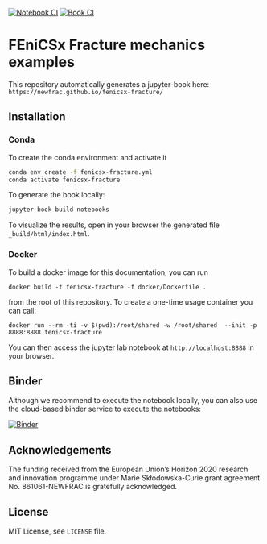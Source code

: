 [![Notebook CI](https://github.com/newfrac/fenicsx-fracture/blob/main/.github/workflows/test_stable.yml/badge.svg)](https://github.com/newfrac/fenicsx-fracture/blob/main/.github/workflows/test_stable.yml)
[![Book CI](https://github.com/newfrac/fenicsx-fracture/blob/main/.github/workflows/book_stable.yml/badge.svg)](https://github.com/newfrac/fenicsx-fracture/blob/main/.github/workflows/book_stable.yml)

# FEniCSx Fracture mechanics examples

This repository automatically generates a jupyter-book here: `https://newfrac.github.io/fenicsx-fracture/`

## Installation

### Conda

To create the conda environment and activate it

```bash
conda env create -f fenicsx-fracture.yml
conda activate fenicsx-fracture
```

To generate the book locally:

```bash
jupyter-book build notebooks
```

To visualize the results, open in your browser the generated file `_build/html/index.html`.

### Docker

To build a docker image for this documentation, you can run

```
docker build -t fenicsx-fracture -f docker/Dockerfile .
```

from the root of this repository. To create a one-time usage container you can call:

```
docker run --rm -ti -v $(pwd):/root/shared -w /root/shared  --init -p 8888:8888 fenicsx-fracture
```

You can then access the jupyter lab notebook at `http://localhost:8888` in your browser.

## Binder

Although we recommend to execute the notebook locally, you can also use the cloud-based binder service to execute the notebooks:

[![Binder](https://mybinder.org/badge_logo.svg)](https://mybinder.org/v2/gh/newfrac/fenicsx-fracture/HEAD)

## Acknowledgements

The funding received from the European Union’s Horizon 2020 research and
innovation programme under Marie Skłodowska-Curie grant agreement No.
861061-NEWFRAC is gratefully acknowledged.

## License

MIT License, see `LICENSE` file.
